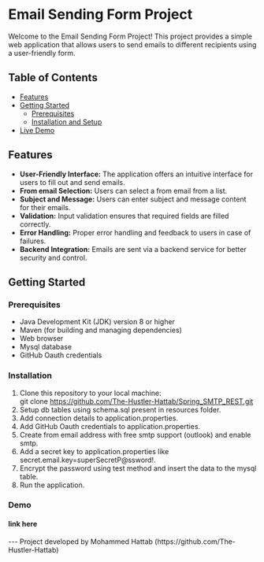 # Email Sending Form Project

Welcome to the Email Sending Form Project! This project provides a simple web application that allows users to send emails to different recipients using a user-friendly form.

## Table of Contents

- [Features](#features)
- [Getting Started](#getting-started)
    - [Prerequisites](#prerequisites)
    - [Installation and Setup](#installation)
- [Live Demo](#demo)


## Features

- **User-Friendly Interface:** The application offers an intuitive interface for users to fill out and send emails.
- **From email Selection:** Users can select a from email from a list.
- **Subject and Message:** Users can enter subject and message content for their emails.
- **Validation:** Input validation ensures that required fields are filled correctly.
- **Error Handling:** Proper error handling and feedback to users in case of failures.
- **Backend Integration:** Emails are sent via a backend service for better security and control.

## Getting Started

### Prerequisites

- Java Development Kit (JDK) version 8 or higher
- Maven (for building and managing dependencies)
- Web browser
- Mysql database
- GitHub Oauth credentials

### Installation

1. Clone this repository to your local machine:   
git clone https://github.com/The-Hustler-Hattab/Spring_SMTP_REST.git
2. Setup db tables using schema.sql present in resources folder.
3. Add connection details to application.properties.
4. Add GitHub Oauth credentials to application.properties.
5. Create from email address with free smtp support (outlook) and enable smtp.
6. Add a secret key to application.properties like secret.email.key=superSecretP@ssword!.
7. Encrypt the password using test method and insert the data to the mysql table.
8. Run the application.



### Demo 


<h4>link here</h4>
---
Project developed by Mohammed Hattab (https://github.com/The-Hustler-Hattab)